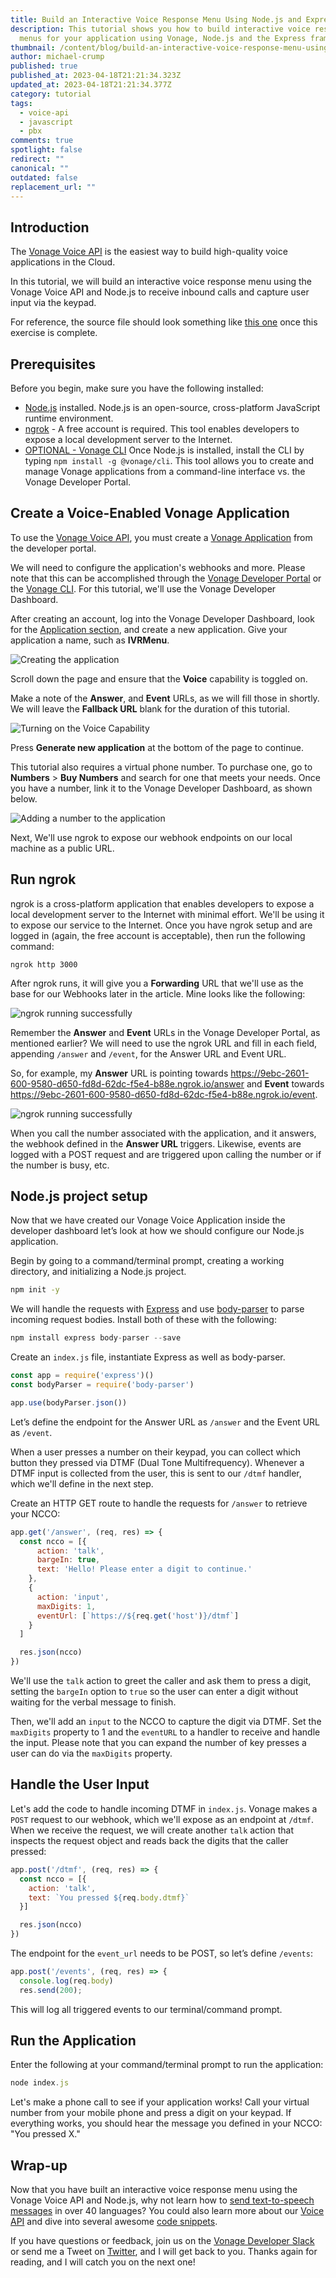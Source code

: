 ```yaml
---
title: Build an Interactive Voice Response Menu Using Node.js and Express
description: This tutorial shows you how to build interactive voice response
  menus for your application using Vonage, Node.js and the Express framework.
thumbnail: /content/blog/build-an-interactive-voice-response-menu-using-node-js-and-express/node-js_express_ivr.png
author: michael-crump
published: true
published_at: 2023-04-18T21:21:34.323Z
updated_at: 2023-04-18T21:21:34.377Z
category: tutorial
tags:
  - voice-api
  - javascript
  - pbx
comments: true
spotlight: false
redirect: ""
canonical: ""
outdated: false
replacement_url: ""
---
```

## Introduction

The [Vonage Voice API](https://developer.vonage.com/en/voice/voice-api/overview) is the easiest way to build high-quality voice applications in the Cloud. 

In this tutorial, we will build an interactive voice response menu using the Vonage Voice API and Node.js to receive inbound calls and capture user input via the keypad.

For reference, the source file should look something like [this one](https://github.com/Nexmo/nexmo-node-code-snippets/blob/main/voice/ivr-menu.js) once this exercise is complete.

## Prerequisites

Before you begin, make sure you have the following installed:

* [Node.js](https://nodejs.org/en/download/) installed. Node.js is an open-source, cross-platform JavaScript runtime environment. 
* [ngrok](https://ngrok.com/) - A free account is required. This tool enables developers to expose a local development server to the Internet. 
* [OPTIONAL - Vonage CLI](https://www.npmjs.com/package/@vonage/cli) Once Node.js is installed, install the CLI by typing `npm install -g @vonage/cli`. This tool allows you to create and manage Vonage applications from a command-line interface vs. the Vonage Developer Portal.

## Create a Voice-Enabled Vonage Application

To use the [Vonage Voice API](https://developer.vonage.com/voice/voice-api/overview), you must create a [Vonage Application](https://developer.vonage.com/application/overview) from the developer portal. 

<sign-up></sign-up>

We will need to configure the application's webhooks and more. Please note that this can be accomplished through the [Vonage Developer Portal](https://developer.vonage.com/) or the [Vonage CLI](https://developer.vonage.com/application/vonage-cli). For this tutorial, we'll use the Vonage Developer Dashboard. 

After creating an account, log into the Vonage Developer Dashboard, look for the [Application section](https://dashboard.nexmo.com/applications), and create a new application. Give your application a name, such as **IVRMenu**.

![Creating the application](/content/blog/build-an-interactive-voice-response-menu-using-node-js-and-express/ivrmenucall.png "IVRMenuCall.png")

Scroll down the page and ensure that the **Voice** capability is toggled on. 

Make a note of the **Answer**, and **Event** URLs, as we will fill those in shortly. We will leave the **Fallback URL** blank for the duration of this tutorial. 

![Turning on the Voice Capability](/content/blog/build-an-interactive-voice-response-menu-using-node-js-and-express/voicecapability.png "VoiceCapability.png")

Press **Generate new application** at the bottom of the page to continue. 

This tutorial also requires a virtual phone number. To purchase one, go to **Numbers** > **Buy Numbers** and search for one that meets your needs. Once you have a number, link it to the Vonage Developer Dashboard, as shown below.

![Adding a number to the application](/content/blog/build-an-interactive-voice-response-menu-using-node-js-and-express/linkednumber.png "LinkedNumber.png")

Next, We'll use ngrok to expose our webhook endpoints on our local machine as a public URL.

## Run ngrok

ngrok is a cross-platform application that enables developers to expose a local development server to the Internet with minimal effort. We'll be using it to expose our service to the Internet. Once you have ngrok setup and are logged in (again, the free account is acceptable), then run the following command:

```
ngrok http 3000
```

After ngrok runs, it will give you a **Forwarding** URL that we'll use as the base for our Webhooks later in the article. Mine looks like the following:

![ngrok running successfully](/content/blog/build-an-interactive-voice-response-menu-using-node-js-and-express/ngrok.png "ngrok.png")

Remember the **Answer** and **Event** URLs in the Vonage Developer Portal, as mentioned earlier? We will need to use the ngrok URL and fill in each field, appending `/answer` and `/event`, for the Answer URL and Event URL.

So, for example, my **Answer** URL is pointing towards https://9ebc-2601-600-9580-d650-fd8d-62dc-f5e4-b88e.ngrok.io/answer and **Event** towards https://9ebc-2601-600-9580-d650-fd8d-62dc-f5e4-b88e.ngrok.io/event.

![ngrok running successfully](/content/blog/build-an-interactive-voice-response-menu-using-node-js-and-express/webhooksection.png "webhooksection.png")

When you call the number associated with the application, and it answers, the webhook defined in the **Answer URL** triggers. Likewise, events are logged with a POST request and are triggered upon calling the number or if the number is busy, etc. 

## Node.js project setup

Now that we have created our Vonage Voice Application inside the developer dashboard let’s look at how we should configure our Node.js application. 

Begin by going to a command/terminal prompt, creating a working directory, and initializing a Node.js project.

```bash
npm init -y
```

We will handle the requests with [Express](https://expressjs.com/) and use [body-parser](https://www.npmjs.com/package/body-parser) to parse incoming request bodies. Install both of these with the following:

```javascript
npm install express body-parser --save
```

Create an `index.js` file, instantiate Express as well as body-parser.

```javascript
const app = require('express')()
const bodyParser = require('body-parser')

app.use(bodyParser.json())
```

Let’s define the endpoint for the Answer URL as `/answer` and the Event URL as `/event`.

When a user presses a number on their keypad, you can collect which button they pressed via DTMF (Dual Tone Multifrequency). Whenever a DTMF input is collected from the user, this is sent to our `/dtmf` handler, which we'll define in the next step.

Create an HTTP GET route to handle the requests for `/answer` to retrieve your NCCO:

```javascript
app.get('/answer', (req, res) => {
  const ncco = [{
      action: 'talk',
      bargeIn: true,
      text: 'Hello! Please enter a digit to continue.'
    },
    {
      action: 'input',
      maxDigits: 1,
      eventUrl: [`https://${req.get('host')}/dtmf`]
    }
  ]

  res.json(ncco)
})
```

We'll use the `talk` action to greet the caller and ask them to press a digit, setting the `bargeIn` option to `true` so the user can enter a digit without waiting for the verbal message to finish.

Then, we'll add an `input` to the NCCO to capture the digit via DTMF. Set the `maxDigits` property to 1 and the `eventURL` to a handler to receive and handle the input. Please note that you can expand the number of key presses a user can do via the `maxDigits` property.

## Handle the User Input

Let's add the code to handle incoming DTMF in `index.js`. Vonage makes a `POST` request to our webhook, which we'll expose as an endpoint at `/dtmf`. When we receive the request, we will create another `talk` action that inspects the request object and reads back the digits that the caller pressed:

```javascript
app.post('/dtmf', (req, res) => {
  const ncco = [{
    action: 'talk',
    text: `You pressed ${req.body.dtmf}`
  }]

  res.json(ncco)
})
```

The endpoint for the `event_url` needs to be POST, so let’s define `/events`:

```javascript
app.post('/events', (req, res) => {
  console.log(req.body)
  res.send(200);
```

This will log all triggered events to our terminal/command prompt. 

## Run the Application

Enter the following at your command/terminal prompt to run the application:

```javascript
node index.js
```

Let's make a phone call to see if your application works! Call your virtual number from your mobile phone and press a digit on your keypad. If everything works, you should hear the message you defined in your NCCO: "You pressed X."

## Wrap-up

Now that you have built an interactive voice response menu using the Vonage Voice API and Node.js, why not learn how to [send text-to-speech messages](https://developer.vonage.com/en/blog/how-to-make-an-outbound-text-to-speech-phone-call-with-node-js) in over 40 languages? You could also learn more about our [Voice API](https://developer.vonage.com/en/voice/voice-api/overview) and dive into several awesome [code snippets](https://developer.vonage.com/en/voice/voice-api/overview#code-snippets). 

If you have questions or feedback, join us on the [Vonage Developer Slack](https://developer.vonage.com/community/slack) or send me a Tweet on [Twitter](https://twitter.com/mbcrump), and I will get back to you. Thanks again for reading, and I will catch you on the next one!